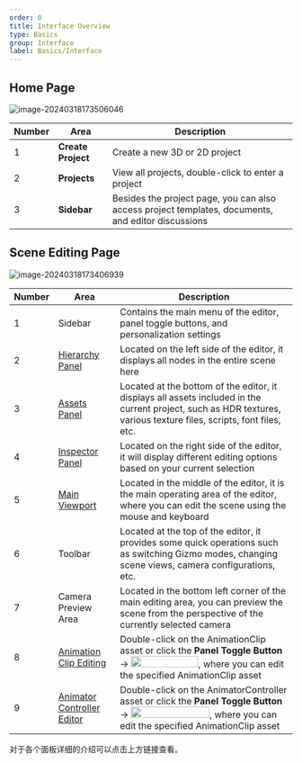 ```yaml
---
order: 0
title: Interface Overview
type: Basics
group: Interface
label: Basics/Interface
---
```


## Home Page

![image-20240318173506046](https://gw.alipayobjects.com/zos/OasisHub/334d8ca3-639f-4cd9-8aaa-93c1da7acdc3/image-20240318173506046.png)

| Number | Area           | Description                                             |
| ------ | -------------- | ------------------------------------------------------- |
| 1      | **Create Project** | Create a new 3D or 2D project                           |
| 2      | **Projects**     | View all projects, double-click to enter a project       |
| 3      | **Sidebar**     | Besides the project page, you can also access project templates, documents, and editor discussions |

## Scene Editing Page

![image-20240318173406939](https://gw.alipayobjects.com/zos/OasisHub/f5b3b853-c5d6-4048-a4de-e18dc69339de/image-20240318173406939.png)

| Number | Area                                          | Description                                                                                                                                                                                                                                 |
| ------ | --------------------------------------------- | ------------------------------------------------------------------------------------------------------------------------------------------------------------------------------------------------------------------------------------------- |
| 1      | Sidebar                                        | Contains the main menu of the editor, panel toggle buttons, and personalization settings                                                                                                                                                   |
| 2      | [Hierarchy Panel](/en/docs/interface/hierarchy) | Located on the left side of the editor, it displays all nodes in the entire scene here                                                                                                                                                       |
| 3      | [Assets Panel](/en/docs/assets-interface)       | Located at the bottom of the editor, it displays all assets included in the current project, such as HDR textures, various texture files, scripts, font files, etc.                                                                         |
| 4      | [Inspector Panel](/en/docs/interface/inspector) | Located on the right side of the editor, it will display different editing options based on your current selection                                                                                                                        |
| 5      | [Main Viewport](/en/docs/interface/viewport)    | Located in the middle of the editor, it is the main operating area of the editor, where you can edit the scene using the mouse and keyboard                                                                                                 |
| 6      | Toolbar                                        | Located at the top of the editor, it provides some quick operations such as switching Gizmo modes, changing scene views, camera configurations, etc.                                                                                      |
| 7      | Camera Preview Area                            | Located in the bottom left corner of the main editing area, you can preview the scene from the perspective of the currently selected camera                                                                                                 |
| 8      | [Animation Clip Editing](/en/docs/animation-clip) | Double-click on the AnimationClip asset or click the **Panel Toggle Button** -> <img src="https://mdn.alipayobjects.com/huamei_yo47yq/afts/img/A*d5T9Tb852wQAAAAAAAAAAAAADhuCAQ/original" width="120" height="20">, where you can edit the specified AnimationClip asset |
| 9      | [Animator Controller Editor](/en/docs/animation-animator) | Double-click on the AnimatorController asset or click the **Panel Toggle Button** -> <img src="https://mdn.alipayobjects.com/huamei_yo47yq/afts/img/A*MRuqSJWALfYAAAAAAAAAAAAADhuCAQ/original" width="140" height="20">, where you can edit the specified AnimationClip asset |

对于各个面板详细的介绍可以点击上方链接查看。
